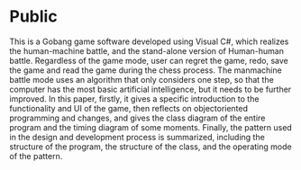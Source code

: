 # Public
This is a Gobang game software developed using Visual C#, which realizes the human-machine
battle, and the stand-alone version of Human-human battle. Regardless of the game mode, user can
regret the game, redo, save the game and read the game during the chess process. The manmachine
battle mode uses an algorithm that only considers one step, so that the computer has the
most basic artificial intelligence, but it needs to be further improved. In this paper, firstly, it
gives a specific introduction to the functionality and UI of the game, then reflects on objectoriented
programming and changes, and gives the class diagram of the entire program and the
timing diagram of some moments. Finally, the pattern used in the design and development
process is summarized, including the structure of the program, the structure of the class, and the
operating mode of the pattern.
